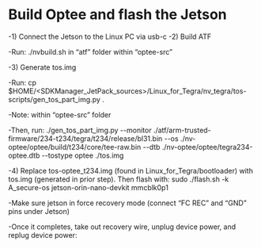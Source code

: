 # Build Optee and flash the Jetson
-1) Connect the Jetson to the Linux PC via usb-c
-2) Build ATF
 
-Run: ./nvbuild.sh in “atf” folder within “optee-src”
 
-3) Generate tos.img
 
-Run: cp $HOME/<SDKManager_JetPack_sources>/Linux_for_Tegra/nv_tegra/tos-scripts/gen_tos_part_img.py .
 
-Note: within “optee-src” folder
 
-Then, run: ./gen_tos_part_img.py --monitor ./atf/arm-trusted-firmware/234-t234/tegra/t234/release/bl31.bin --os ./nv-optee/optee/build/t234/core/tee-raw.bin --dtb ./nv-optee/optee/tegra234-optee.dtb --tostype optee ./tos.img
 
-4) Replace tos-optee_t234.img (found in Linux_for_Tegra/bootloader) with tos.img (generated in prior step). Then flash with: sudo ./flash.sh -k A_secure-os jetson-orin-nano-devkit mmcblk0p1
 
-Make sure jetson in force recovery mode (connect “FC REC” and “GND” pins under Jetson)
 
-Once it completes, take out recovery wire, unplug device power, and replug device power:

